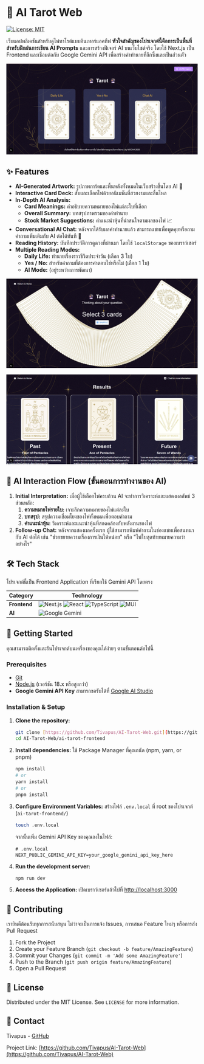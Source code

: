 # 🔮 AI Tarot Web

[![License: MIT](https://img.shields.io/badge/License-MIT-yellow.svg)](https://opensource.org/licenses/MIT)

เว็บแอปพลิเคชันสำหรับดูไพ่ทาโรต์แบบอินเทอร์แอคทีฟ **หัวใจสำคัญของโปรเจกต์นี้คือการเป็นพื้นที่สำหรับฝึกฝนการเขียน AI Prompts** และการสร้างฟีเจอร์ AI บนเว็บไซต์จริง โดยใช้ Next.js เป็น Frontend และเชื่อมต่อกับ Google Gemini API เพื่อสร้างคำทำนายที่ลึกซึ้งและเป็นส่วนตัว

![HomePagePicture](public/assets/HomePage.png)

## ✨ Features

- **AI-Generated Artwork:** รูปภาพการ์ดและพื้นหลังทั้งหมดในเว็บสร้างขึ้นโดย AI 🎨
- **Interactive Card Deck:** สับและเลือกไพ่ด้วยอนิเมชันที่สวยงามและลื่นไหล
- **In-Depth AI Analysis:**
  - **Card Meanings:** คำอธิบายความหมายของไพ่แต่ละใบที่เลือก
  - **Overall Summary:** บทสรุปภาพรวมของคำทำนาย
  - **Stock Market Suggestions:** คำแนะนำหุ้นที่น่าสนใจตามผลของไพ่ 📈
- **Conversational AI Chat:** หลังจากได้รับผลคำทำนายแล้ว สามารถแชทเพื่อพูดคุยหรือถามคำถามเพิ่มเติมกับ AI ต่อได้ทันที 💬
- **Reading History:** บันทึกประวัติการดูดวงที่ผ่านมา โดยใช้ `localStorage` ของเบราว์เซอร์
- **Multiple Reading Modes:**
  - **Daily Life:** ทำนายเรื่องราวชีวิตประจำวัน (เลือก 3 ใบ)
  - **Yes / No:** สำหรับคำถามที่ต้องการคำตอบใช่หรือไม่ (เลือก 1 ใบ)
  - **AI Mode:** (อยู่ระหว่างการพัฒนา)

![PickCardPage](public/assets/PickCardPage.png)

![ResultsPage](public/assets/ResultPage.png)

## 🤖 AI Interaction Flow (ขั้นตอนการทำงานของ AI)

1.  **Initial Interpretation:** เมื่อผู้ใช้เลือกไพ่ครบถ้วน AI จะทำการวิเคราะห์และแสดงผลลัพธ์ 3 ส่วนหลัก:
    1.  **ความหมายไพ่รายใบ:** เจาะลึกความหมายของไพ่แต่ละใบ
    2.  **บทสรุป:** สรุปความเชื่อมโยงของไพ่ทั้งหมดเพื่อตอบคำถาม
    3.  **คำแนะนำหุ้น:** วิเคราะห์และแนะนำหุ้นที่สอดคล้องกับพลังงานของไพ่
2.  **Follow-up Chat:** หลังจากแสดงผลครั้งแรก ผู้ใช้สามารถพิมพ์คำถามในช่องแชทเพื่อสนทนากับ AI ต่อได้ เช่น "ช่วยขยายความเรื่องการเงินให้หน่อย" หรือ "ไพ่ใบสุดท้ายหมายความว่าอย่างไร"

## 🛠️ Tech Stack

โปรเจกต์นี้เป็น Frontend Application ที่เรียกใช้ Gemini API โดยตรง

| Category     | Technology                                                                                                                                                                                                                                                                                                                                                                                                                    |
| ------------ | ----------------------------------------------------------------------------------------------------------------------------------------------------------------------------------------------------------------------------------------------------------------------------------------------------------------------------------------------------------------------------------------------------------------------------- |
| **Frontend** | ![Next.js](https://img.shields.io/badge/Next.js-000000?style=for-the-badge&logo=nextdotjs&logoColor=white) ![React](https://img.shields.io/badge/React-20232A?style=for-the-badge&logo=react&logoColor=61DAFB) ![TypeScript](https://img.shields.io/badge/TypeScript-007ACC?style=for-the-badge&logo=typescript&logoColor=white) ![MUI](https://img.shields.io/badge/MUI-007FFF?style=for-the-badge&logo=mui&logoColor=white) |
| **AI**       | ![Google Gemini](https://img.shields.io/badge/Gemini_API-4285F4?style=for-the-badge&logo=google&logoColor=white)                                                                                                                                                                                                                                                                                                              |

## 🚀 Getting Started

คุณสามารถติดตั้งและรันโปรเจกต์บนเครื่องของคุณได้ง่ายๆ ตามขั้นตอนต่อไปนี้

### Prerequisites

- [Git](https://git-scm.com/)
- [Node.js](https://nodejs.org/en) (เวอร์ชัน 18.x หรือสูงกว่า)
- **Google Gemini API Key** สามารถขอรับได้ที่ [Google AI Studio](https://aistudio.google.com/app/apikey)

### Installation & Setup

1.  **Clone the repository:**

    ```bash
    git clone [https://github.com/Tivapus/AI-Tarot-Web.git](https://github.com/Tivapus/AI-Tarot-Web.git)
    cd AI-Tarot-Web/ai-tarot-frontend
    ```

2.  **Install dependencies:**
    ใช้ Package Manager ที่คุณถนัด (npm, yarn, or pnpm)

    ```bash
    npm install
    # or
    yarn install
    # or
    pnpm install
    ```

3.  **Configure Environment Variables:**
    สร้างไฟล์ `.env.local` ที่ root ของโปรเจกต์ (`ai-tarot-frontend/`)

    ```bash
    touch .env.local
    ```

    จากนั้นเพิ่ม Gemini API Key ของคุณลงในไฟล์:

    ```env
    # .env.local
    NEXT_PUBLIC_GEMINI_API_KEY=your_google_gemini_api_key_here
    ```

4.  **Run the development server:**

    ```bash
    npm run dev
    ```

5.  **Access the Application:**
    เปิดเบราว์เซอร์แล้วไปที่ [http://localhost:3000](http://localhost:3000)

## 🤝 Contributing

เรายินดีต้อนรับทุกการสนับสนุน ไม่ว่าจะเป็นการแจ้ง Issues, การเสนอ Feature ใหม่ๆ หรือการส่ง Pull Request

1.  Fork the Project
2.  Create your Feature Branch (`git checkout -b feature/AmazingFeature`)
3.  Commit your Changes (`git commit -m 'Add some AmazingFeature'`)
4.  Push to the Branch (`git push origin feature/AmazingFeature`)
5.  Open a Pull Request

## 📜 License

Distributed under the MIT License. See `LICENSE` for more information.

## 👤 Contact

Tivapus - [GitHub](https://github.com/Tivapus)

Project Link: [https://github.com/Tivapus/AI-Tarot-Web](https://github.com/Tivapus/AI-Tarot-Web)
